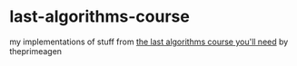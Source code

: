 # last-algorithms-course

my implementations of stuff from [the last algorithms course you'll need](https://frontendmasters.com/courses/algorithms/) by theprimeagen

